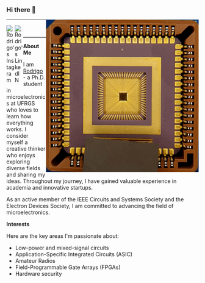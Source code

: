 ### Hi there 👋

<img align="right" alt="GIF" src="asic.jpg?raw=true" width="400" height="400">

---- 

<a href="https://www.instagram.com/rodrigowue/">
  <img align="left" alt="Rodrigo's Instagram" width="22px" src="https://raw.githubusercontent.com/hussainweb/hussainweb/main/icons/instagram.png" />
</a>
<a href="https://www.linkedin.com/in/rodrigowue/">
  <img align="left" alt="Rodrigo's LinkedIN" width="22px" src="https://raw.githubusercontent.com/peterthehan/peterthehan/master/assets/linkedin.svg" />
</a>
<br />

---- 
  
**About Me**

I am [Rodrigo](https://inf.ufrgs.br/~rnwuerdig/) - a Ph.D. student in microelectronics at UFRGS who loves to learn how everything works. I consider myself a creative thinker who enjoys exploring diverse fields and sharing my ideas. Throughout my journey, I have gained valuable experience in academia and innovative startups. 

As an active member of the IEEE Circuits and Systems Society and the Electron Devices Society, I am committed to advancing the field of microelectronics.

**Interests**

Here are the key areas I'm passionate about:

- Low-power and mixed-signal circuits
- Application-Specific Integrated Circuits (ASIC)
- Amateur Radios
- Field-Programmable Gate Arrays (FPGAs)
- Hardware security
